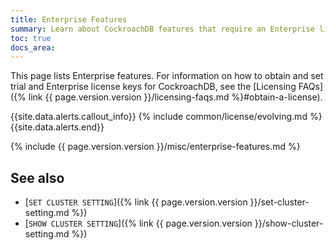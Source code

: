 ```yaml
---
title: Enterprise Features
summary: Learn about CockroachDB features that require an Enterprise license key.
toc: true
docs_area:
---
```


This page lists Enterprise features. For information on how to obtain and set trial and Enterprise license keys for CockroachDB, see the [Licensing FAQs]({% link {{ page.version.version }}/licensing-faqs.md %}#obtain-a-license).

{{site.data.alerts.callout_info}}
{% include common/license/evolving.md %}
{{site.data.alerts.end}}

{% include {{ page.version.version }}/misc/enterprise-features.md %}

## See also

- [`SET CLUSTER SETTING`]({% link {{ page.version.version }}/set-cluster-setting.md %})
- [`SHOW CLUSTER SETTING`]({% link {{ page.version.version }}/show-cluster-setting.md %})
